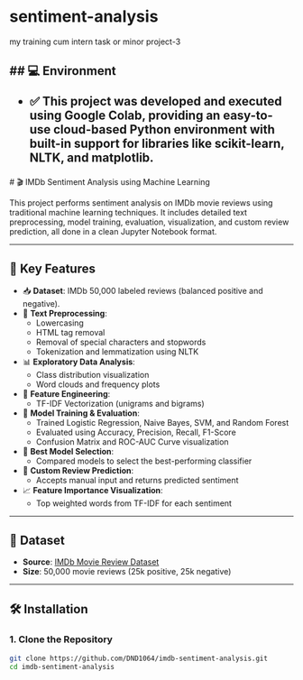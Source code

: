 # sentiment-analysis
my training cum intern task or minor project-3

<h2> ## 💻 Environment

- ✅ This project was developed and executed using **Google Colab**, providing an easy-to-use cloud-based Python environment with built-in support for libraries like scikit-learn, NLTK, and matplotlib.
 </h2>
# 🎬 IMDb Sentiment Analysis using Machine Learning

This project performs sentiment analysis on IMDb movie reviews using traditional machine learning techniques. It includes detailed text preprocessing, model training, evaluation, visualization, and custom review prediction, all done in a clean Jupyter Notebook format.

---

## 📌 Key Features

- 📥 **Dataset**: IMDb 50,000 labeled reviews (balanced positive and negative).
- 🧹 **Text Preprocessing**:
  - Lowercasing
  - HTML tag removal
  - Removal of special characters and stopwords
  - Tokenization and lemmatization using NLTK
- 📊 **Exploratory Data Analysis**:
  - Class distribution visualization
  - Word clouds and frequency plots
- 🔢 **Feature Engineering**:
  - TF-IDF Vectorization (unigrams and bigrams)
- 🔁 **Model Training & Evaluation**:
  - Trained Logistic Regression, Naive Bayes, SVM, and Random Forest
  - Evaluated using Accuracy, Precision, Recall, F1-Score
  - Confusion Matrix and ROC-AUC Curve visualization
- 🧠 **Best Model Selection**:
  - Compared models to select the best-performing classifier
- 💬 **Custom Review Prediction**:
  - Accepts manual input and returns predicted sentiment
- 📈 **Feature Importance Visualization**:
  - Top weighted words from TF-IDF for each sentiment

---

## 📂 Dataset

- **Source**: [IMDb Movie Review Dataset](https://raw.githubusercontent.com/datasets/sentiment-analysis-imdb/master/data/imdb-dataset.csv)
- **Size**: 50,000 movie reviews (25k positive, 25k negative)

---

## 🛠️ Installation

### 1. Clone the Repository

```bash
git clone https://github.com/DND1064/imdb-sentiment-analysis.git
cd imdb-sentiment-analysis
